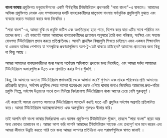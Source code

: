 **বাংলা ভাষায়** প্রযুক্তিগত ডকুমেন্টেশনের একটি শীর্ষস্থানীয় টিউটোরিয়াল প্রদানকারী "লারা বাংলা"-এ স্বাগতম। আমাদের অভিজ্ঞ প্রযুক্তিগত লেখক এবং সম্পাদকদের দলটি ব্যবহারকারীদের মাতৃভাষা বাংলায় সর্বাধুনিক প্রযুক্তিগুলি বুঝতে এবং ব্যবহার করতে সহায়তা করার জন্য নিবেদিত ।
\
\
"লারা বাংলা"-এ, আমরা বুঝি যে প্রযুক্তি জটিল এবং অপ্রতিরোধ্য হতে পারে, বিশেষ করে যারা এটির সাথে পরিচিত নন তাদের জন্য। এই কারণেই আমরা আমাদের ব্যবহারকারীদের প্রয়োজন অনুসারে তৈরি করা পরিষ্কার, সংক্ষিপ্ত এবং সহজে বোধগম্য টিউটোরিয়াল প্রদান করতে প্রতিশ্রুতিবদ্ধ। আপনি প্রাথমিক বিষয়গুলি শিখতে চাইছেন এমন একজন শিক্ষানবিস বা একজন অভিজ্ঞ পেশাদার যা সাম্প্রতিক প্রবণতাগুলিতে আপ-টু-ডেট থাকতে চাইছেন? আমাদের প্রত্যেকের জন্য কিছু না কিছু আছে ।
\
\
আমরা আমাদের ব্যবহারকারীদের জন্য সম্ভাব্য সর্বোত্তম অভিজ্ঞতা প্রদানের জন্য নিবেদিত, এবং আমরা সর্বদা আমাদের টিউটোরিয়াল অফারগুলিকে উন্নত এবং প্রসারিত করার উপায় খুঁজছি ।
\
\
কিন্তু, কি আমাদের অন্যান্য টিউটোরিয়াল প্রদানকারী থেকে আলাদা করে? গুণমান এবং গ্রাহক পরিষেবার প্রতি আমাদের প্রতিশ্রুতি ছাড়াও, সর্বশেষ প্রযুক্তির ক্ষেত্রে আমরা বক্ররেখার থেকে এগিয়ে থাকার জন্যও নিবেদিত৷ আজকের দ্রুত-গতির প্রযুক্তি শিল্পে, সর্বশেষ উন্নয়নের সাথে তাল মিলিয়ে নির্ভরযোগ্য টিউটোরিয়াল থাকা আগের চেয়ে বেশি গুরুত্বপূর্ণ ।
\
\
এই কারণেই আমরা ক্রমাগত আমাদের টিউটোরিয়াল আপডেট করছি যাতে এটি প্রযুক্তির সর্বশেষ অগ্রগতি প্রতিফলিত করে। আমরা টিউটোরিয়াল অ্যাক্সেসযোগ্যতা এবং অন্তর্ভুক্তির গুরুত্বও স্বীকার করি।
\
\
তাই আপনি যদি বাংলা ভাষায় নির্ভরযোগ্য এবং ব্যাপক প্রযুক্তিগত টিউটোরিয়াল খুঁজেন, তাহলে "লারা বাংলা" ছাড়া আর অন্য কোথাও তাকাবেন না। আমরা আশা করি আপনি আমাদের টিউটোরিয়াল সহায়ক এবং তথ্যপূর্ণ বলে মনে করেন এবং আমরা কীভাবে উন্নতি করতে পারি তার জন্য আমরা আপনার প্রতিক্রিয়া এবং পরামর্শগুলিকে স্বাগত জানাই ।
